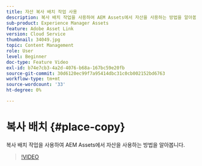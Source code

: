 ```yaml
---
title: 자산 복사 배치 작업 사용
description: 복사 배치 작업을 사용하여 AEM Assets에서 자산을 사용하는 방법을 알아봅니다.
sub-product: Experience Manager Assets
feature: Adobe Asset Link
version: Cloud Service
thumbnail: 34049.jpg
topic: Content Management
role: User
level: Beginner
doc-type: Feature Video
exl-id: b74e7cb3-4a2d-4076-b68a-167bc59e20fb
source-git-commit: 30d6120ec99f7a95414dbc31c0cb002152bd6763
workflow-type: tm+mt
source-wordcount: '33'
ht-degree: 0%

---
```


# 복사 배치 {#place-copy}

복사 배치 작업을 사용하여 AEM Assets에서 자산을 사용하는 방법을 알아봅니다.

>[!VIDEO](https://video.tv.adobe.com/v/34049?quality=12&learn=on)
